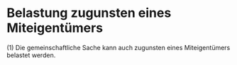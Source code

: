 # Belastung zugunsten eines Miteigentümers

(1) Die gemeinschaftliche Sache kann auch zugunsten eines Miteigentümers belastet werden.